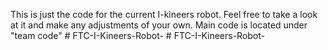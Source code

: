 This is just the code for the current I-kineers robot. Feel free to take a look at it and make any adjustments of your own. Main code is located under "team code"
#   F T C - I - K i n e e r s - R o b o t -  
 #   F T C - I - K i n e e r s - R o b o t -  
 